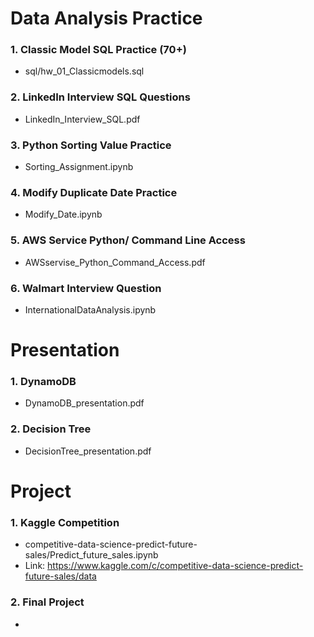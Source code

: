 # Data Analysis Practice
### 1. Classic Model SQL Practice (70+)
* sql/hw_01_Classicmodels.sql
### 2. LinkedIn Interview SQL Questions
* LinkedIn_Interview_SQL.pdf
### 3. Python Sorting Value Practice
* Sorting_Assignment.ipynb
### 4. Modify Duplicate Date Practice
* Modify_Date.ipynb
### 5. AWS Service Python/ Command Line Access 
* AWSservise_Python_Command_Access.pdf
### 6. Walmart Interview Question
* InternationalDataAnalysis.ipynb




# Presentation
### 1. DynamoDB
* DynamoDB_presentation.pdf
### 2. Decision Tree
* DecisionTree_presentation.pdf



# Project
### 1. Kaggle Competition
* competitive-data-science-predict-future-sales/Predict_future_sales.ipynb
* Link: https://www.kaggle.com/c/competitive-data-science-predict-future-sales/data
### 2. Final Project
* 
